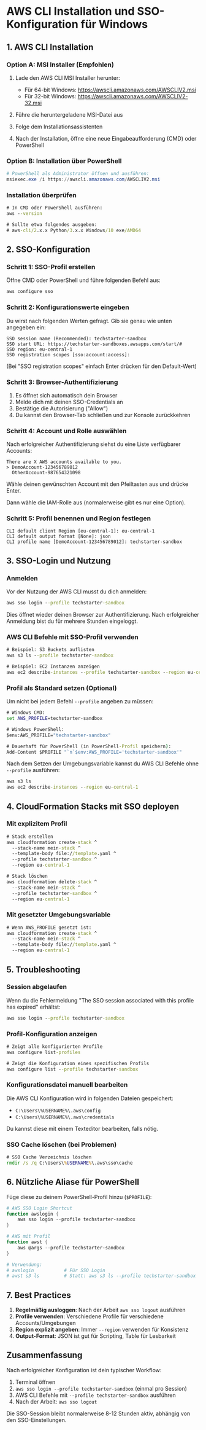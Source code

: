 # AWS CLI Installation und SSO-Konfiguration für Windows

## 1. AWS CLI Installation

### Option A: MSI Installer (Empfohlen)

1. Lade den AWS CLI MSI Installer herunter:
   - Für 64-bit Windows: https://awscli.amazonaws.com/AWSCLIV2.msi
   - Für 32-bit Windows: https://awscli.amazonaws.com/AWSCLIV2-32.msi

2. Führe die heruntergeladene MSI-Datei aus
3. Folge dem Installationsassistenten
4. Nach der Installation, öffne eine neue Eingabeaufforderung (CMD) oder PowerShell

### Option B: Installation über PowerShell

```powershell
# PowerShell als Administrator öffnen und ausführen:
msiexec.exe /i https://awscli.amazonaws.com/AWSCLIV2.msi
```

### Installation überprüfen

```cmd
# In CMD oder PowerShell ausführen:
aws --version

# Sollte etwa folgendes ausgeben:
# aws-cli/2.x.x Python/3.x.x Windows/10 exe/AMD64
```

## 2. SSO-Konfiguration

### Schritt 1: SSO-Profil erstellen

Öffne CMD oder PowerShell und führe folgenden Befehl aus:

```cmd
aws configure sso
```

### Schritt 2: Konfigurationswerte eingeben

Du wirst nach folgenden Werten gefragt. Gib sie genau wie unten angegeben ein:

```
SSO session name (Recommended): techstarter-sandbox
SSO start URL: https://techstarter-sandboxes.awsapps.com/start/#
SSO region: eu-central-1
SSO registration scopes [sso:account:access]: 
```
(Bei "SSO registration scopes" einfach Enter drücken für den Default-Wert)

### Schritt 3: Browser-Authentifizierung

1. Es öffnet sich automatisch dein Browser
2. Melde dich mit deinen SSO-Credentials an
3. Bestätige die Autorisierung ("Allow")
4. Du kannst den Browser-Tab schließen und zur Konsole zurückkehren

### Schritt 4: Account und Rolle auswählen

Nach erfolgreicher Authentifizierung siehst du eine Liste verfügbarer Accounts:

```
There are X AWS accounts available to you.
> DemoAccount-123456789012
  OtherAccount-987654321098
```

Wähle deinen gewünschten Account mit den Pfeiltasten aus und drücke Enter.

Dann wähle die IAM-Rolle aus (normalerweise gibt es nur eine Option).

### Schritt 5: Profil benennen und Region festlegen

```
CLI default client Region [eu-central-1]: eu-central-1
CLI default output format [None]: json
CLI profile name [DemoAccount-123456789012]: techstarter-sandbox
```

## 3. SSO-Login und Nutzung

### Anmelden

Vor der Nutzung der AWS CLI musst du dich anmelden:

```cmd
aws sso login --profile techstarter-sandbox
```

Dies öffnet wieder deinen Browser zur Authentifizierung. Nach erfolgreicher Anmeldung bist du für mehrere Stunden eingeloggt.

### AWS CLI Befehle mit SSO-Profil verwenden

```cmd
# Beispiel: S3 Buckets auflisten
aws s3 ls --profile techstarter-sandbox

# Beispiel: EC2 Instanzen anzeigen
aws ec2 describe-instances --profile techstarter-sandbox --region eu-central-1
```

### Profil als Standard setzen (Optional)

Um nicht bei jedem Befehl `--profile` angeben zu müssen:

```cmd
# Windows CMD:
set AWS_PROFILE=techstarter-sandbox

# Windows PowerShell:
$env:AWS_PROFILE="techstarter-sandbox"

# Dauerhaft für PowerShell (in PowerShell-Profil speichern):
Add-Content $PROFILE "`n`$env:AWS_PROFILE='techstarter-sandbox'"
```

Nach dem Setzen der Umgebungsvariable kannst du AWS CLI Befehle ohne `--profile` ausführen:

```cmd
aws s3 ls
aws ec2 describe-instances --region eu-central-1
```

## 4. CloudFormation Stacks mit SSO deployen

### Mit explizitem Profil

```cmd
# Stack erstellen
aws cloudformation create-stack ^
  --stack-name mein-stack ^
  --template-body file://template.yaml ^
  --profile techstarter-sandbox ^
  --region eu-central-1

# Stack löschen
aws cloudformation delete-stack ^
  --stack-name mein-stack ^
  --profile techstarter-sandbox ^
  --region eu-central-1
```

### Mit gesetzter Umgebungsvariable

```cmd
# Wenn AWS_PROFILE gesetzt ist:
aws cloudformation create-stack ^
  --stack-name mein-stack ^
  --template-body file://template.yaml ^
  --region eu-central-1
```

## 5. Troubleshooting

### Session abgelaufen

Wenn du die Fehlermeldung "The SSO session associated with this profile has expired" erhältst:

```cmd
aws sso login --profile techstarter-sandbox
```

### Profil-Konfiguration anzeigen

```cmd
# Zeigt alle konfigurierten Profile
aws configure list-profiles

# Zeigt die Konfiguration eines spezifischen Profils
aws configure list --profile techstarter-sandbox
```

### Konfigurationsdatei manuell bearbeiten

Die AWS CLI Konfiguration wird in folgenden Dateien gespeichert:
- `C:\Users\%USERNAME%\.aws\config`
- `C:\Users\%USERNAME%\.aws\credentials`

Du kannst diese mit einem Texteditor bearbeiten, falls nötig.

### SSO Cache löschen (bei Problemen)

```cmd
# SSO Cache Verzeichnis löschen
rmdir /s /q C:\Users\%USERNAME%\.aws\sso\cache
```

## 6. Nützliche Aliase für PowerShell

Füge diese zu deinem PowerShell-Profil hinzu (`$PROFILE`):

```powershell
# AWS SSO Login Shortcut
function awslogin {
    aws sso login --profile techstarter-sandbox
}

# AWS mit Profil
function awst {
    aws @args --profile techstarter-sandbox
}

# Verwendung:
# awslogin           # Für SSO Login
# awst s3 ls         # Statt: aws s3 ls --profile techstarter-sandbox
```

## 7. Best Practices

1. **Regelmäßig ausloggen**: Nach der Arbeit `aws sso logout` ausführen
2. **Profile verwenden**: Verschiedene Profile für verschiedene Accounts/Umgebungen
3. **Region explizit angeben**: Immer `--region` verwenden für Konsistenz
4. **Output-Format**: JSON ist gut für Scripting, Table für Lesbarkeit

## Zusammenfassung

Nach erfolgreicher Konfiguration ist dein typischer Workflow:

1. Terminal öffnen
2. `aws sso login --profile techstarter-sandbox` (einmal pro Session)
3. AWS CLI Befehle mit `--profile techstarter-sandbox` ausführen
4. Nach der Arbeit: `aws sso logout`

Die SSO-Session bleibt normalerweise 8-12 Stunden aktiv, abhängig von den SSO-Einstellungen.